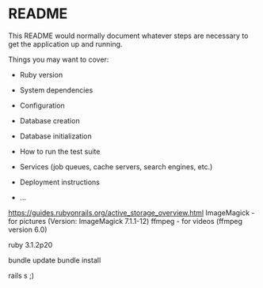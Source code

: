 # README

This README would normally document whatever steps are necessary to get the
application up and running.

Things you may want to cover:

* Ruby version

* System dependencies

* Configuration

* Database creation

* Database initialization

* How to run the test suite

* Services (job queues, cache servers, search engines, etc.)

* Deployment instructions

* ...

https://guides.rubyonrails.org/active_storage_overview.html
ImageMagick - for pictures (Version: ImageMagick 7.1.1-12)
ffmpeg - for videos (ffmpeg version 6.0)

ruby 3.1.2p20

bundle update
bundle install

rails s ;)

